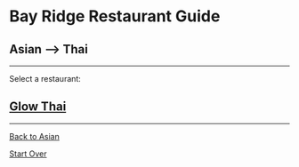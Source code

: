 # Bay Ridge Restaurant Guide
## Asian --> Thai
---
Select a restaurant:
## [Glow Thai](http://glowthai.com/)
---
[Back to Asian](../asian/asian.md)

[Start Over](../home.md)